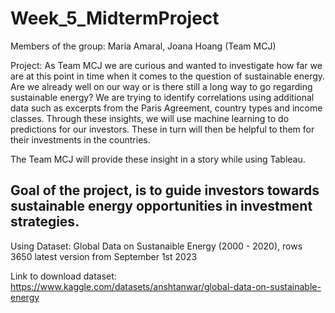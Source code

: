 # Week_5_MidtermProject

Members of the group: Maria Amaral, Joana Hoang (Team MCJ)

Project: 
As Team MCJ we are curious and wanted to investigate how far we are at this point in time when it comes to the question of sustainable energy. 
Are we already well on our way or is there still a long way to go regarding sustainable energy? We are trying to identify correlations using additional data such as excerpts from the Paris Agreement, country types and income classes. Through these insights, we will use machine learning to do predictions for our investors. These in turn will then be helpful to them for their investments in the countries. 

The Team MCJ will provide these insight in a story while using Tableau.

## Goal of the project, is to guide investors towards sustainable energy opportunities in investment strategies.

Using Dataset: Global Data on Sustanaible Energy (2000 - 2020), rows 3650
latest version from September 1st 2023

Link to download dataset: https://www.kaggle.com/datasets/anshtanwar/global-data-on-sustainable-energy



